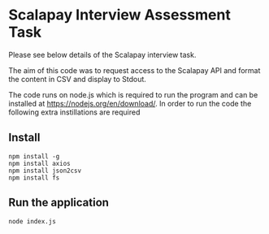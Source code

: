 # Scalapay Interview Assessment Task
Please see below details of the Scalapay interview task.

The aim of this code was to request access to the Scalapay API and format the content in  CSV and display to Stdout.

The code runs on node.js which is required to run the program and can be installed at https://nodejs.org/en/download/.
In order to run the code the following extra instillations are required
## Install
    npm install -g 
    npm install axios
    npm install json2csv
    npm install fs

## Run the application
    node index.js